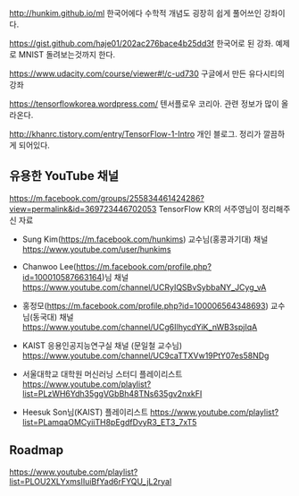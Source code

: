 http://hunkim.github.io/ml
한국어에다 수학적 개념도 굉장히 쉽게 풀어쓰인 강좌이다.

https://gist.github.com/haje01/202ac276bace4b25dd3f
한국어로 된 강좌. 예제로 MNIST 돌려보는것까지 한다.

https://www.udacity.com/course/viewer#!/c-ud730
구글에서 만든 유다시티의 강좌

https://tensorflowkorea.wordpress.com/
텐서플로우 코리아. 관련 정보가 많이 올라온다.

http://khanrc.tistory.com/entry/TensorFlow-1-Intro
개인 블로그. 정리가 깔끔하게 되어있다.

## 유용한 YouTube 채널
https://m.facebook.com/groups/255834461424286?view=permalink&id=369723446702053
TensorFlow KR의 서주영님이 정리해주신 자료

- Sung Kim(https://m.facebook.com/hunkims) 교수님(홍콩과기대) 채널
https://www.youtube.com/user/hunkims

- Chanwoo Lee(https://m.facebook.com/profile.php?id=100010587663164)님 채널
https://www.youtube.com/channel/UCRyIQSBvSybbaNY_JCyg_vA

- 홍정모(https://m.facebook.com/profile.php?id=100006564348693) 교수님(동국대) 채널
https://www.youtube.com/channel/UCg6IlhycdYiK_nWB3spjIqA

- KAIST 응용인공지능연구실 채널 (문일철 교수님)
https://www.youtube.com/channel/UC9caTTXVw19PtY07es58NDg

- 서울대학교 대학원 머신러닝 스터디 플레이리스트
https://www.youtube.com/playlist?list=PLzWH6Ydh35ggVGbBh48TNs635gv2nxkFI

- Heesuk Son님(KAIST) 플레이리스트
https://www.youtube.com/playlist?list=PLamqaOMCyiiTH8pEgdfDvyR3_ET3_7xT5


## Roadmap
https://www.youtube.com/playlist?list=PLOU2XLYxmsIIuiBfYad6rFYQU_jL2ryal
